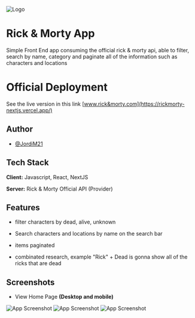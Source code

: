 
![Logo](https://i.imgur.com/omSDLqW.png)

# Rick & Morty App

Simple Front End app consuming the official rick & morty api, able to filter, search by name, category and paginate all of the information such as characters and locations

# Official Deployment

See the live version in this link
[www.rick&morty.com](https://rickmorty-nextjs.vercel.app/)

## Author

- [@JordiM21](https://www.github.com/JordiM21)


## Tech Stack

**Client:** Javascript, React, NextJS

**Server:** Rick & Morty Official API (Provider)


## Features

- filter characters by dead, alive, unknown

- Search characters and locations by name on the search bar

- items paginated

- combinated research, example "Rick" + Dead is gonna show all of the ricks that are dead

## Screenshots

- View Home Page **(Desktop and mobile)**

![App Screenshot](https://i.imgur.com/iSsppud.png)
![App Screenshot](https://i.imgur.com/i5BOMVd.png)
![App Screenshot](https://i.imgur.com/nfDxOJe.png)

